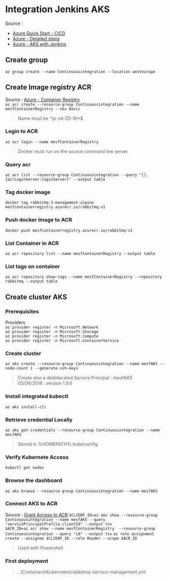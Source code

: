 # Integration Jenkins AKS

Source :  
* [Azure Quick Start - CICD](https://github.com/Azure/azure-quickstart-templates/tree/master/jenkins-cicd-container)  
* [Azure - Detailed steps](https://azure.microsoft.com/fr-fr/solutions/architecture/container-cicd-using-jenkins-and-kubernetes-on-azure-container-service/)
* [Azure - AKS with Jenkins](https://docs.microsoft.com/fr-fr/azure/aks/jenkins-continuous-deployment)

## Create group
`az group create --name Continuousintegration --location westeurope`

## Create Image registry ACR
Source : [Azure - Container Registry](https://docs.microsoft.com/fr-fr/azure/container-registry/container-registry-get-started-azure-cli)  
`az acr create --resource-group Continuousintegration --name mesfContainerRegistry --sku Basic`  
> Name must be ^[a-zA-Z0-9]*$  


### Login to ACR
`az acr login --name mesfContainerRegistry`  
> Docker must run on the source command line server  

### Query acr
`az acr list --resource-group Continuousintegration --query "[].{acrLoginServer:loginServer}" --output table`  

### Tag docker image
`docker tag rabbitmq:3-management-alpine mesfcontainerregistry.azurecr.io/rabbitmq:v1`  

### Push docker image to ACR
`docker push mesfcontainerregistry.azurecr.io/rabbitmq:v1`  

### List Container in ACR
`az acr repository list --name mesfContainerRegistry --output table`  

### List tags on container
`az acr repository show-tags --name mesfContainerRegistry --repository rabbitmq --output table`

## Create cluster AKS

### Prerequisites
Providers  
`az provider register -n Microsoft.Network`  
`az provider register -n Microsoft.Storage`  
`az provider register -n Microsoft.Compute`  
`az provider register -n Microsoft.ContainerService`  

### Create cluster
`az aks create --resource-group Continuousintegration --name mesfAKS --node-count 1 --generate-ssh-keys`  

> Create also a dedidacated Service Principal : mesfAKS  
> 03/06/2018 : version 1.9.6  

### Install integrated kubectl
`az aks install-cli`

### Retrieve credential Locally
`az aks get-credentials --resource-group Continuousintegration --name mesfAKS`  

> Stored in %HOMEPATH%\.kube\config  

### Verify Kubernete Access
`kubectl get nodes`  

### Browse the dashboard
`az aks browse --resource-group Continuousintegration --name mesfAKS`

### Connect AKS to ACR
Source : [Grant Access to ACR](https://docs.microsoft.com/fr-fr/azure/container-registry/container-registry-auth-aks#grant-aks-access-to-acr)
`$CLIENT_ID=az aks show --resource-group Continuousintegration --name mesfAKS --query "servicePrincipalProfile.clientId" --output tsv`  
`$ACR_ID=az acr show --name mesfContainerRegistry  --resource-group Continuousintegration --query "id" --output tsv` 
`az role assignment create --assignee $CLIENT_ID --role Reader --scope $ACR_ID`  

> Used with Powershell  

### First deployment
> ..\Containers\Kubernetes\rabbitmq-service-management.yml
